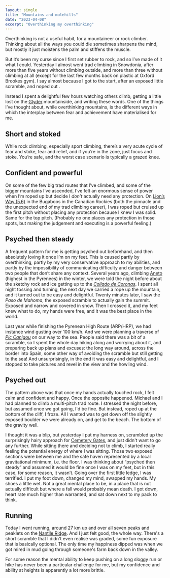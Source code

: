 ```yaml
---
layout: single
title: "Mountains and molehills"
date: "2023-04-08"
excerpt: "Overthinking my overthinking"
---
```


Overthinking is not a useful habit, for a mountaineer or rock climber. Thinking about all the ways you could die sometimes sharpens the mind, but mostly it just moistens the palm and stiffens the muscle.

But it’s been my curse since I first set rubber to rock, and so I’ve made of it what I could. Yesterday I almost went trad climbing in Snowdonia, after more than five years without climbing outside, and more than three without climbing at all (except for the last few months back on plastic at Oxford Brookes gym). I say almost because I got to the start, after an exposed little scramble, and noped out .

Instead I spent a delightful few hours watching others climb, getting a little lost on the [Glyder](https://en.wikipedia.org/wiki/Glyderau) mountainside, and writing these words. One of the things I’ve thought about, while overthinking mountains, is the different ways in which the interplay between fear and achievement have materialised for me.

## Short and stoked
While rock climbing, especially sport climbing, there’s a very acute cycle of fear and stoke, fear and relief, and if you’re in the zone, just focus and stoke. You’re safe, and the worst case scenario is typically a grazed knee.

## Confident and powerful
On some of the few big trad routes that I’ve climbed, and some of the bigger mountains I’ve ascended, I’ve felt an enormous sense of power when I’m roped up but decide I _don’t_ actually need any protection. On [Lion’s Way (5.6)](https://www.mountainproject.com/route/105902686/lions-way) in the Bugaboos in the Canadian Rockies (both the pinnacle and the unexpected end of my trad climbing career), I was roped but cruised up the first pitch without placing any protection because I knew I was solid. Same for the top pitch. (Probably no one places any protection in those spots, but making the judgement and executing is a powerful feeling.)

## Psyched then steady
A frequent pattern for me is getting psyched out beforehand, and then absolutely loving it once I’m on my feet. This is caused partly by overthinking, partly by my very conservative approach to my abilities, and partly by the impossibility of communicating difficulty and danger between two people that don’t share any context. Several years ago, climbing [Aneto](https://en.wikipedia.org/wiki/Aneto) (highest in the Pyrenees) in the winter, we were told the night before about the sketchy rock and ice getting up to the [_Collado de Coronas_](). I spent all night tossing and turning, the next day we carried a rope up the mountain, and it turned out to be easy and delightful. Twenty minutes later, I saw the _Paso de Mahoma_, the exposed scramble to actually gain the summit. Exposed and narrow and covered in snow. Then I crossed it, and my feet knew what to do, my hands were free, and it was the best place in the world.

Last year while finishing the Pyrenean High Route (ARP/HRP), we had instance wind gusting over 100 km/h. And we were planning a traverse of [_Pic Canigou_](https://www.alamy.com/stock-photo/chimenea-del-canigo.html?sortBy=relevant) on our way to the sea. People said there was a bit of a scramble, so I spent the whole day hiking along and worrying about it, and preparing back up plans and excuses: the long way around, across the border into Spain, some other way of avoiding the scramble but still getting to the sea! And unsurprisingly, in the end it was easy and delightful, and I stopped to take pictures and revel in the view and the howling wind. 

## Psyched out
The pattern above was that once my hands actually touched rock, I felt calm and confident and happy. Once the opposite happened. Michael and I had planned to climb a multi-pitch trad route. I stressed the night before, but assumed once we got going, I'd be fine. But instead, roped up at the bottom of the cliff, I froze. All I wanted was to get down off the slightly exposed boulder we were already on, and get to the beach. The bottom of the gravity well.

I thought it was a blip, but yesterday I put my harness on, scrambled up the surprisingly hairy approach for [Cemetery Gates](https://www.ukclimbing.com/logbook/crags/dinas_cromlech-4/cemetery_gates-3202), and just didn't want to go any further. While sitting there and deciding not to climb, I started really feeling the potential energy of where I was sitting. Those two exposed sections were between me and the safe haven represented by a local gravitational minimum, i.e. the floor. I was thinking about “psyched then steady” and assumed it would be fine once I was on my feet, but in this case, for some reason, it wasn’t. Going over the first little ledge, I was terrified. I put my foot down, changed my mind, swapped my hands. My shoes a little wet. Not a great mental place to be, in a place that is not actually difficult but where a fall would probably mean death. I got down, heart rate much higher than warranted, and sat down next to my pack to think.
  
## Running
Today I went running, around 27 km up and over all seven peaks and peaklets on the [Nantlle Ridge](https://www.baldhiker.com/hiking-the-nantlle-ridge-snowdonia/). And I just felt good, the whole way. There's a short scramble that I didn't even realise was graded, some fun exposure that is basically optional. The only time my happiness dipped was when we got mired in mud going through someone's farm back down in the valley.

For some reason the mental ability to keep pushing on a long sloggy run or hike has never been a particular challenge for me, but my confidence and ability at heights is apparently a lot more brittle.